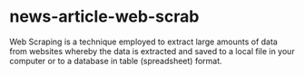 # news-article-web-scrab

Web Scraping is a technique employed to extract large amounts of data from websites whereby the data is extracted and saved to a local file in your computer or to a database in table (spreadsheet) format.



